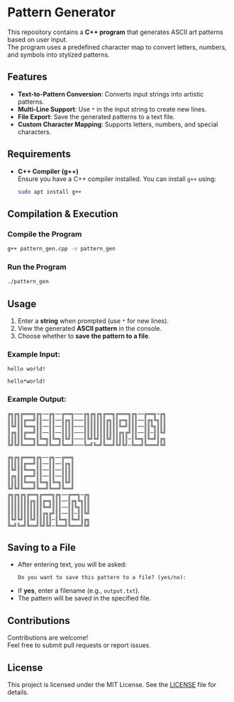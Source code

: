 # Pattern Generator

This repository contains a **C++ program** that generates ASCII art patterns based on user input.  
The program uses a predefined character map to convert letters, numbers, and symbols into stylized patterns.

## Features

- **Text-to-Pattern Conversion**: Converts input strings into artistic patterns.
- **Multi-Line Support**: Use `*` in the input string to create new lines.
- **File Export**: Save the generated patterns to a text file.
- **Custom Character Mapping**: Supports letters, numbers, and special characters.

## Requirements

- **C++ Compiler (g++)**  
  Ensure you have a C++ compiler installed. You can install `g++` using:
  ```bash
  sudo apt install g++
  ```
  
## Compilation & Execution

### Compile the Program
```bash
g++ pattern_gen.cpp -o pattern_gen
```

### Run the Program
```bash
./pattern_gen
```

## Usage

1. Enter a **string** when prompted (use `*` for new lines).  
2. View the generated **ASCII pattern** in the console.  
3. Choose whether to **save the pattern to a file**.

### Example Input:
```
hello world!
```
```
hello*world!
```

### Example Output:
```
╔╗╔╗╔═══╗╔╗──╔╗──╔══╗───╔╗╔╗╔╗╔══╗╔═══╗╔╗──╔══╗─╔╗
║║║║║╔══╝║║──║║──║╔╗║───║║║║║║║╔╗║║╔═╗║║║──║╔╗╚╗║║
║╚╝║║╚══╗║║──║║──║║║║───║║║║║║║║║║║╚═╝║║║──║║╚╗║║║
║╔╗║║╔══╝║║──║║──║║║║───║║║║║║║║║║║╔╗╔╝║║──║║─║║╚╝
║║║║║╚══╗║╚═╗║╚═╗║╚╝║───║╚╝╚╝║║╚╝║║║║║─║╚═╗║╚═╝║╔╗
╚╝╚╝╚═══╝╚══╝╚══╝╚══╝───╚═╝╚═╝╚══╝╚╝╚╝─╚══╝╚═══╝╚╝

```
```
╔╗╔╗╔═══╗╔╗──╔╗──╔══╗
║║║║║╔══╝║║──║║──║╔╗║
║╚╝║║╚══╗║║──║║──║║║║
║╔╗║║╔══╝║║──║║──║║║║
║║║║║╚══╗║╚═╗║╚═╗║╚╝║
╚╝╚╝╚═══╝╚══╝╚══╝╚══╝
╔╗╔╗╔╗╔══╗╔═══╗╔╗──╔══╗─╔╗
║║║║║║║╔╗║║╔═╗║║║──║╔╗╚╗║║
║║║║║║║║║║║╚═╝║║║──║║╚╗║║║
║║║║║║║║║║║╔╗╔╝║║──║║─║║╚╝
║╚╝╚╝║║╚╝║║║║║─║╚═╗║╚═╝║╔╗
╚═╝╚═╝╚══╝╚╝╚╝─╚══╝╚═══╝╚╝

```


## Saving to a File

- After entering text, you will be asked:  
  ```
  Do you want to save this pattern to a file? (yes/no):
  ```
- If **yes**, enter a filename (e.g., `output.txt`).  
- The pattern will be saved in the specified file.

## Contributions

Contributions are welcome!  
Feel free to submit pull requests or report issues.

## License

This project is licensed under the MIT License. See the [LICENSE](LICENSE) file for details.
